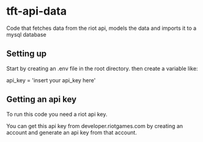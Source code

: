 # tft-api-data
Code that fetches data from the riot api, models the data and imports it to a mysql database

## Setting up

Start by creating an .env file in the root directory.
then create a variable like:

api_key = 'insert your api_key here'

## Getting an api key

To run this code you need a riot api key.

You can get this api key from developer.riotgames.com by creating an account and generate an api key from that account. 
